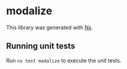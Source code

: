 # modalize

This library was generated with [Nx](https://nx.dev).

## Running unit tests

Run `nx test modalize` to execute the unit tests.
